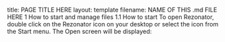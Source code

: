 title: PAGE TITLE HERE
layout: template
filename: NAME OF THIS .md FILE HERE
1	How to start and manage files
1.1	How to start
To open Rezonator, double click on the Rezonator icon on your desktop or select the icon from the Start menu. The Open screen will be displayed:
